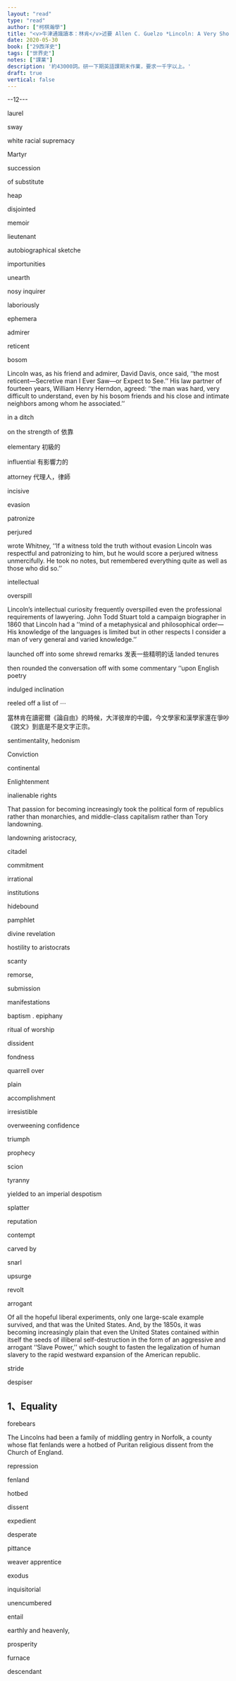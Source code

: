 ```yaml
---
layout: "read"
type: "read"
author: ["柯棋瀚學"]
title: "<v>牛津通識讀本：林肯</v>述要 Allen C. Guelzo *Lincoln: A Very Short Introduction*"
date: 2020-05-30
book: ["29西洋史"]
tags: ["世界史"]
notes: ["課業"]
description: '約43000詞。研一下期英語課期末作業，要求一千字以上。'
draft: true
vertical: false
---
```


--12---

laurel

sway

white racial supremacy

Martyr 

succession

of substitute

heap

disjointed

memoir

lieutenant

autobiographical sketche

importunities

unearth

nosy inquirer

laboriously

ephemera

admirer

reticent

bosom

Lincoln was, as his friend and admirer, David Davis, once said, ‘‘the most reticent—Secretive man I Ever Saw—or Expect to See.’’ His law partner of fourteen years, William Henry Herndon, agreed: ‘‘the man was hard, very difficult to understand, even by his bosom friends and his close and intimate neighbors among whom he associated.’’

in a ditch 

on the strength of 依靠

elementary 初級的

influential 有影響力的

attorney 代理人，律師

incisive

evasion

patronize

perjured

wrote Whitney, ‘‘If a witness told the truth without evasion Lincoln was respectful and patronizing to him, but he would score a perjured witness unmercifully. He took no notes, but remembered everything quite as well as those who did so.’’

intellectual

overspill

Lincoln’s intellectual curiosity frequently overspilled even the professional requirements of lawyering. John Todd Stuart told a campaign biographer in 1860 that Lincoln had a ‘‘mind of a metaphysical and philosophical order—His knowledge of the languages is limited but in other respects I consider a man of very general and varied knowledge.’’

launched off into some shrewd remarks 发表一些精明的话 landed tenures

then rounded the conversation off with some commentary ‘‘upon English poetry

indulged inclination

reeled off a list of ⋯

當林肯在讀密爾《論自由》的時候，大洋彼岸的中國，今文學家和漢學家還在爭吵《說文》到底是不是文字正宗。

sentimentality, hedonism

Conviction

continental

Enlightenment

inalienable rights

That passion for becoming increasingly took the political form of republics rather than monarchies, and middle-class capitalism rather than Tory landowning.

landowning aristocracy,

citadel

commitment

irrational

institutions

hidebound 

pamphlet

divine revelation

hostility to aristocrats

scanty

remorse,

submission

manifestations

baptism . epiphany

ritual of worship

dissident

fondness

quarrell over

plain

accomplishment

irresistible

overweening confidence

triumph

prophecy

scion

tyranny

yielded to an imperial despotism

splatter

reputation

contempt

carved by

snarl

upsurge

revolt

arrogant

Of all the hopeful liberal experiments, only one large-scale example survived, and that was the United States. And, by the 1850s, it was becoming increasingly plain that even the United States contained within itself the seeds of illiberal self-destruction in the form of an aggressive and arrogant ‘‘Slave Power,’’ which sought to fasten the legalization of human slavery to the rapid westward expansion of the American republic.

stride

despiser

## 1、Equality

forebears

The Lincolns had been a family of middling gentry in Norfolk, a county whose flat fenlands were a hotbed of Puritan religious dissent from the Church of England.

repression

fenland

hotbed

dissent

expedient

desperate

pittance

weaver apprentice



exodus

inquisitorial

unencumbered

entail

earthly and heavenly,

prosperity

furnace

descendant



























